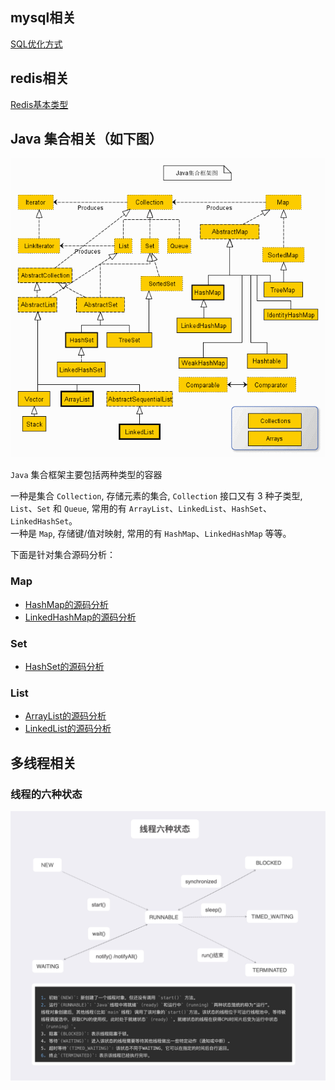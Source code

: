 ## mysql相关
[SQL优化方式](doc/daily/SQL优化.md)

## redis相关
[Redis基本类型](doc/daily/Redis.md)

## Java 集合相关（如下图）

![](img/collection.jpg)

`Java` 集合框架主要包括两种类型的容器   

一种是集合 `Collection`, 存储元素的集合, `Collection` 接口又有 3 种子类型, `List`、`Set` 和 `Queue`, 常用的有 `ArrayList`、`LinkedList`、`HashSet`、`LinkedHashSet`。       
一种是 `Map`, 存储键/值对映射, 常用的有 `HashMap`、`LinkedHashMap` 等等。

下面是针对集合源码分析：
### Map

- [HashMap的源码分析](doc/collection/HashMap.md)
- [LinkedHashMap的源码分析](doc/collection/LinkedHashMap.md)

### Set

- [HashSet的源码分析](doc/collection/HashSet.md)

### List

- [ArrayList的源码分析](doc/collection/ArrayList.md)
- [LinkedList的源码分析](doc/collection/LinkedList.md)


## 多线程相关

### 线程的六种状态
![](img/thread.jpg)